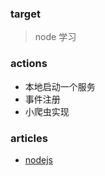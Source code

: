 ### target
> node 学习

### actions
* 本地启动一个服务
* 事件注册
* 小爬虫实现

### articles
* [nodejs](https://nodejs.org/en/)